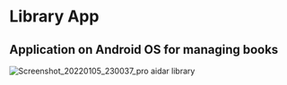 # Library App
## Application on Android OS for managing books
![Screenshot_20220105_230037_pro aidar library](https://user-images.githubusercontent.com/50268957/148259771-111e794e-5934-47c0-bec4-4f17caef9cdf.jpg)
